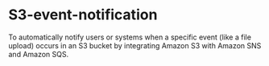 # S3-event-notification
To automatically notify users or systems when a specific event (like a file upload) occurs in an S3 bucket by integrating Amazon S3 with Amazon SNS and Amazon SQS.

